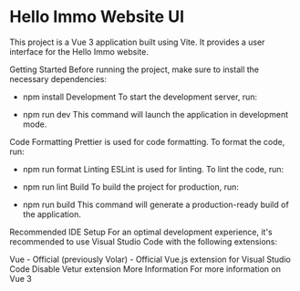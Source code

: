 # Hello Immo Website UI
This project is a Vue 3 application built using Vite. It provides a user interface for the Hello Immo website.

Getting Started
Before running the project, make sure to install the necessary dependencies:

* npm install 
Development
To start the development server, run:

* npm run dev
This command will launch the application in development mode.

Code Formatting
Prettier is used for code formatting. To format the code, run:

* npm run format
Linting
ESLint is used for linting. To lint the code, run:

* npm run lint
Build
To build the project for production, run:

* npm run build
This command will generate a production-ready build of the application.

Recommended IDE Setup
For an optimal development experience, it's recommended to use Visual Studio Code with the following extensions:

Vue - Official (previously Volar) - Official Vue.js extension for Visual Studio Code
Disable Vetur extension
More Information
For more information on Vue 3 <script setup> SFCs, refer to the script setup documentation.